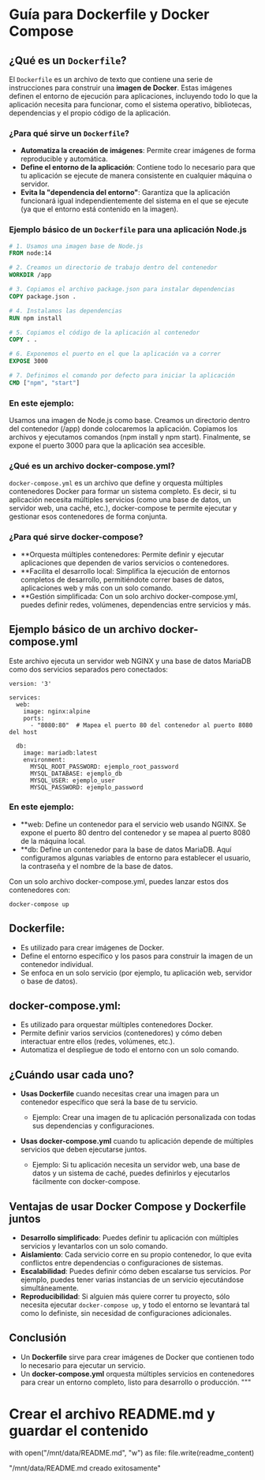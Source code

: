 # Guía para Dockerfile y Docker Compose

## ¿Qué es un `Dockerfile`?

El `Dockerfile` es un archivo de texto que contiene una serie de instrucciones para construir una **imagen de Docker**. Estas imágenes definen el entorno de ejecución para aplicaciones, incluyendo todo lo que la aplicación necesita para funcionar, como el sistema operativo, bibliotecas, dependencias y el propio código de la aplicación.

### ¿Para qué sirve un `Dockerfile`?

- **Automatiza la creación de imágenes**: Permite crear imágenes de forma reproducible y automática.
- **Define el entorno de la aplicación**: Contiene todo lo necesario para que tu aplicación se ejecute de manera consistente en cualquier máquina o servidor.
- **Evita la "dependencia del entorno"**: Garantiza que la aplicación funcionará igual independientemente del sistema en el que se ejecute (ya que el entorno está contenido en la imagen).

### Ejemplo básico de un `Dockerfile` para una aplicación Node.js

```Dockerfile
# 1. Usamos una imagen base de Node.js
FROM node:14

# 2. Creamos un directorio de trabajo dentro del contenedor
WORKDIR /app

# 3. Copiamos el archivo package.json para instalar dependencias
COPY package.json .

# 4. Instalamos las dependencias
RUN npm install

# 5. Copiamos el código de la aplicación al contenedor
COPY . .

# 6. Exponemos el puerto en el que la aplicación va a correr
EXPOSE 3000

# 7. Definimos el comando por defecto para iniciar la aplicación
CMD ["npm", "start"]
```
### En este ejemplo:

Usamos una imagen de Node.js como base.
Creamos un directorio dentro del contenedor (/app) donde colocaremos la aplicación.
Copiamos los archivos y ejecutamos comandos (npm install y npm start).
Finalmente, se expone el puerto 3000 para que la aplicación sea accesible.

### ¿Qué es un archivo docker-compose.yml?
`docker-compose.yml` es un archivo que define y orquesta múltiples contenedores Docker para formar un sistema completo.
Es decir, si tu aplicación necesita múltiples servicios (como una base de datos, un servidor web, una caché, etc.), docker-compose te permite ejecutar y gestionar esos contenedores de forma conjunta.

### ¿Para qué sirve docker-compose?
- **Orquesta múltiples contenedores: Permite definir y ejecutar aplicaciones que dependen de varios servicios o contenedores.
- **Facilita el desarrollo local: Simplifica la ejecución de entornos completos de desarrollo, permitiéndote correr bases de datos, aplicaciones web y más con un solo comando.
- **Gestión simplificada: Con un solo archivo docker-compose.yml, puedes definir redes, volúmenes, dependencias entre servicios y más.

## Ejemplo básico de un archivo docker-compose.yml
Este archivo ejecuta un servidor web NGINX y una base de datos MariaDB como dos servicios separados pero conectados:
```
version: '3'

services:
  web:
    image: nginx:alpine
    ports:
      - "8080:80"  # Mapea el puerto 80 del contenedor al puerto 8080 del host

  db:
    image: mariadb:latest
    environment:
      MYSQL_ROOT_PASSWORD: ejemplo_root_password
      MYSQL_DATABASE: ejemplo_db
      MYSQL_USER: ejemplo_user
      MYSQL_PASSWORD: ejemplo_password

```

### En este ejemplo:

- **web: Define un contenedor para el servicio web usando NGINX.
          Se expone el puerto 80 dentro del contenedor y se mapea al puerto 8080 de la máquina local.
- **db: Define un contenedor para la base de datos MariaDB.
        Aquí configuramos algunas variables de entorno para establecer el usuario, la contraseña y el nombre de la base de datos.
  
Con un solo archivo docker-compose.yml, puedes lanzar estos dos contenedores con:
```
docker-compose up
```

## Dockerfile:

- Es utilizado para crear imágenes de Docker.
- Define el entorno específico y los pasos para construir la imagen de un contenedor individual.
- Se enfoca en un solo servicio (por ejemplo, tu aplicación web, servidor o base de datos).

## docker-compose.yml:

- Es utilizado para orquestar múltiples contenedores Docker.
- Permite definir varios servicios (contenedores) y cómo deben interactuar entre ellos (redes, volúmenes, etc.).
- Automatiza el despliegue de todo el entorno con un solo comando.

## ¿Cuándo usar cada uno?

- **Usas Dockerfile** cuando necesitas crear una imagen para un contenedor específico que será la base de tu servicio.
  - Ejemplo: Crear una imagen de tu aplicación personalizada con todas sus dependencias y configuraciones.
  
- **Usas docker-compose.yml** cuando tu aplicación depende de múltiples servicios que deben ejecutarse juntos.
  - Ejemplo: Si tu aplicación necesita un servidor web, una base de datos y un sistema de caché, puedes definirlos y ejecutarlos fácilmente con docker-compose.

## Ventajas de usar Docker Compose y Dockerfile juntos

- **Desarrollo simplificado**: Puedes definir tu aplicación con múltiples servicios y levantarlos con un solo comando.
- **Aislamiento**: Cada servicio corre en su propio contenedor, lo que evita conflictos entre dependencias o configuraciones de sistemas.
- **Escalabilidad**: Puedes definir cómo deben escalarse tus servicios. Por ejemplo, puedes tener varias instancias de un servicio ejecutándose simultáneamente.
- **Reproducibilidad**: Si alguien más quiere correr tu proyecto, sólo necesita ejecutar `docker-compose up`, y todo el entorno se levantará tal como lo definiste, sin necesidad de configuraciones adicionales.

## Conclusión

- Un **Dockerfile** sirve para crear imágenes de Docker que contienen todo lo necesario para ejecutar un servicio.
- Un **docker-compose.yml** orquesta múltiples servicios en contenedores para crear un entorno completo, listo para desarrollo o producción.
"""

# Crear el archivo README.md y guardar el contenido
with open("/mnt/data/README.md", "w") as file:
    file.write(readme_content)

"/mnt/data/README.md creado exitosamente"
